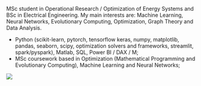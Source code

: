MSc student in Operational Research / Optimization of Energy Systems and BSc in Electrical Engineering. My main interests are: Machine Learning, Neural Networks, Evolutionary Computing, Optimization, Graph Theory and Data Analysis.

- Python (scikit-learn, pytorch, tensorflow keras, numpy, matplotlib, pandas, seaborn, scipy, optimization solvers and frameworks, streamlit, spark/pyspark), Matlab, SQL, Power BI / DAX / M;
- MSc coursework based in Optimization (Mathematical Programming and Evolutionary Computing), Machine Learning and Neural Networks;


[<img src="https://img.shields.io/badge/linkedin-%230077B5.svg?&style=for-the-badge&logo=linkedin&logoColor=white" />](https://www.linkedin.com/in/engrafaelpavan/) 
